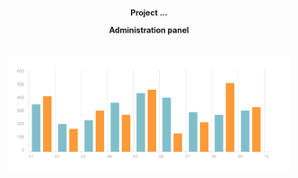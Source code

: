#
<p align="center">
  <b> Project ... </b>
</p>

<p align="center">
  <b>Administration panel</b>
</p>

#
<p align="center">
<a href="https://adrianox.github.io/-Administration-panel//"><img src="images/chartStat.png" title="chart" alt="chart1"></a>
</p> 



